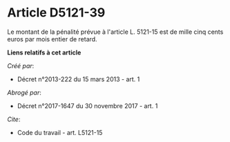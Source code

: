 # Article D5121-39

Le montant de la pénalité prévue à l'article L. 5121-15 est de mille cinq cents euros par mois entier de retard.

**Liens relatifs à cet article**

_Créé par_:

  - Décret n°2013-222 du 15 mars 2013 - art. 1

_Abrogé par_:

  - Décret n°2017-1647 du 30 novembre 2017 - art. 1

_Cite_:

  - Code du travail - art. L5121-15
